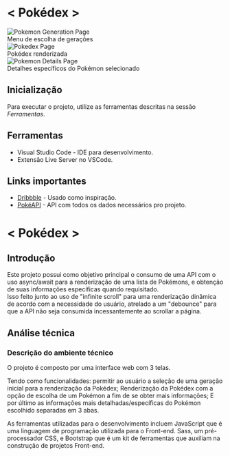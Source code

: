 # < Pokédex >
<fig>
<img src="![genMenu](https://raw.githubusercontent.com/aferrande/pokedexJS/main/assets/images/genMenu.png)
" alt="Pokemon Generation Page">
<figcaption>Menu de escolha de gerações</figcaption>
</fig>

<fig>
<img src="![Pokedex](https://raw.githubusercontent.com/aferrande/pokedexJS/main/assets/images/pokedex.png)
" alt="Pokedex Page">
<figcaption>Pokédex renderizada</figcaption>
</fig>

<fig>
<img src="![Pokemon](https://raw.githubusercontent.com/aferrande/pokedexJS/main/assets/images/pokemon.png)
" alt="Pokemon Details Page">
<figcaption>Detalhes específicos do Pokémon selecionado</figcaption>
</fig>

## Inicialização
Para executar o projeto, utilize as ferramentas descritas na sessão *Ferramentas*.

## Ferramentas
* Visual Studio Code - IDE para desenvolvimento.
* Extensão Live Server no VSCode.

## Links importantes
* [Dribbble](https://dribbble.com/shots/6545819-Pokedex-App) - Usado como inspiração.
* [PokéAPI](https://pokeapi.co/) - API com todos os dados necessários pro projeto.

# < Pokédex >

## Introdução

Este projeto possui como objetivo principal o consumo de uma API com o uso async/await para a renderização de uma lista de Pokémons, e obtenção de suas informações específicas quando requisitado.  
Isso feito junto ao uso de "infinite scroll" para uma renderização dinâmica de acordo com a necessidade do usuário, atrelado a um "debounce" para que a API não seja consumida incessantemente ao scrollar a página. 

## Análise técnica

### Descrição do ambiente técnico

O projeto é composto por uma interface web com 3 telas. 

Tendo como funcionalidades: permitir ao usuário a seleção de uma geração inicial para a renderização da Pokédex; Renderização da Pokédex com a opção de escolha de um Pokémon a fim de se obter mais informações; E por último as informações mais detalhadas/específicas do Pokémon escolhido separadas em 3 abas.

As ferramentas utilizadas para o desenvolvimento incluem JavaScript que é uma linguagem de programação utilizada para o Front-end. Sass, um pré-processador CSS, e Bootstrap que é um kit de ferramentas que auxiliam na construção de projetos Front-end.
